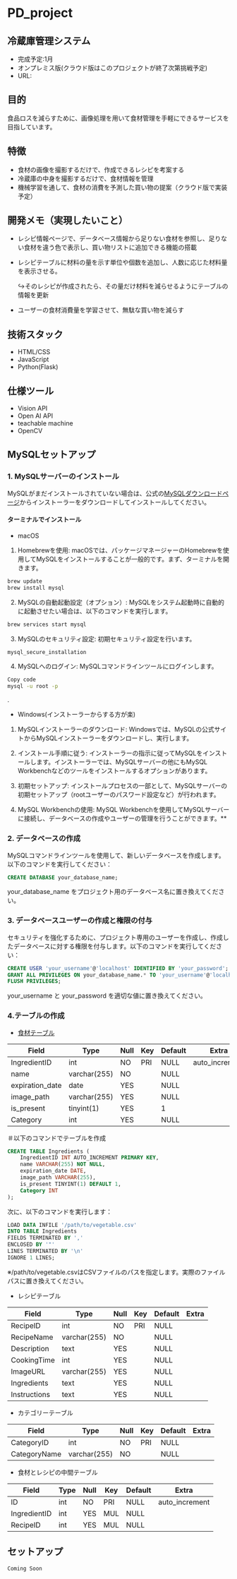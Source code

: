 # PD_project
## 冷蔵庫管理システム
- 完成予定:1月
- オンプレミス版(クラウド版はこのプロジェクトが終了次第挑戦予定)
- URL:
  
## 目的
食品ロスを減らすために、画像処理を用いて食材管理を手軽にできるサービスを目指しています。

## 特徴

- 食材の画像を撮影するだけで、作成できるレシピを考案する
- 冷蔵庫の中身を撮影するだけで、食材情報を管理
- 機械学習を通して、食材の消費を予測した買い物の提案（クラウド版で実装予定）

## 開発メモ（実現したいこと）
- レシピ情報ページで、データベース情報から足りない食材を参照し、足りない食材を違う色で表示し、買い物リストに追加できる機能の搭載
- レシピテーブルに材料の量を示す単位や個数を追加し、人数に応じた材料量を表示させる。

  ↪︎そのレシピが作成されたら、その量だけ材料を減らせるようにテーブルの情報を更新
- ユーザーの食材消費量を学習させて、無駄な買い物を減らす

## 技術スタック

- HTML/CSS
- JavaScript
- Python(Flask)
  
## 仕様ツール
- Vision API
- Open AI API
- teachable machine
- OpenCV

## MySQLセットアップ
### 1. MySQLサーバーのインストール
MySQLがまだインストールされていない場合は、公式の[MySQLダウンロードページ](https://dev.mysql.com/downloads/mysql/)からインストーラーをダウンロードしてインストールしてください。
#### ターミナルでインストール
- macOS
  
1. Homebrewを使用:
macOSでは、パッケージマネージャーのHomebrewを使用してMySQLをインストールすることが一般的です。まず、ターミナルを開きます。

```bash
brew update
brew install mysql
```

2. MySQLの自動起動設定（オプション）:
MySQLをシステム起動時に自動的に起動させたい場合は、以下のコマンドを実行します。

```bash
brew services start mysql
```

3. MySQLのセキュリティ設定:
初期セキュリティ設定を行います。

```bash
mysql_secure_installation
```

4. MySQLへのログイン:
MySQLコマンドラインツールにログインします。

```bash
Copy code
mysql -u root -p
```
.
- Windows(インストーラーからする方が楽)
1. MySQLインストーラーのダウンロード:
Windowsでは、MySQLの公式サイトからMySQLインストーラーをダウンロードし、実行します。

2. インストール手順に従う:
インストーラーの指示に従ってMySQLをインストールします。インストーラーでは、MySQLサーバーの他にもMySQL Workbenchなどのツールをインストールするオプションがあります。

3. 初期セットアップ:
インストールプロセスの一部として、MySQLサーバーの初期セットアップ（rootユーザーのパスワード設定など）が行われます。

4. MySQL Workbenchの使用:
MySQL Workbenchを使用してMySQLサーバーに接続し、データベースの作成やユーザーの管理を行うことができます。**


### 2. データベースの作成
MySQLコマンドラインツールを使用して、新しいデータベースを作成します。以下のコマンドを実行してください：
```sql
CREATE DATABASE your_database_name;
```
your_database_name をプロジェクト用のデータベース名に置き換えてください。

### 3. データベースユーザーの作成と権限の付与
セキュリティを強化するために、プロジェクト専用のユーザーを作成し、作成したデータベースに対する権限を付与します。以下のコマンドを実行してください：
```sql
CREATE USER 'your_username'@'localhost' IDENTIFIED BY 'your_password';
GRANT ALL PRIVILEGES ON your_database_name.* TO 'your_username'@'localhost';
FLUSH PRIVILEGES;
```
your_username と your_password を適切な値に置き換えてください。

### 4.テーブルの作成
- [食材テーブル](resource/vegetable.csv)
  
| Field           | Type         | Null | Key | Default | Extra          |
------------------|--------------|------|-----|---------|----------------|
| IngredientID    | int          | NO   | PRI | NULL    | auto_increment |
| name            | varchar(255) | NO   |     | NULL    |                |
| expiration_date | date         | YES  |     | NULL    |                |
| image_path      | varchar(255) | YES  |     | NULL    |                |
| is_present      | tinyint(1)   | YES  |     | 1       |                |
| Category        | int          | YES  |     | NULL    |                |

＃以下のコマンドでテーブルを作成
```sql
CREATE TABLE Ingredients (
    IngredientID INT AUTO_INCREMENT PRIMARY KEY,
    name VARCHAR(255) NOT NULL,
    expiration_date DATE,
    image_path VARCHAR(255),
    is_present TINYINT(1) DEFAULT 1,
    Category INT
);
```
次に、以下のコマンドを実行します：

```sql
LOAD DATA INFILE '/path/to/vegetable.csv' 
INTO TABLE Ingredients 
FIELDS TERMINATED BY ',' 
ENCLOSED BY '"' 
LINES TERMINATED BY '\n' 
IGNORE 1 LINES;
```
※/path/to/vegetable.csvはCSVファイルのパスを指定します。実際のファイルパスに置き換えてください。

- レシピテーブル
 
| Field        | Type         | Null | Key | Default | Extra |
|--------------|--------------|------|-----|---------|-------|
| RecipeID     | int          | NO   | PRI | NULL    |       |
| RecipeName   | varchar(255) | NO   |     | NULL    |       |
| Description  | text         | YES  |     | NULL    |       |
| CookingTime  | int          | YES  |     | NULL    |       |
| ImageURL     | varchar(255) | YES  |     | NULL    |       |
| Ingredients  | text         | YES  |     | NULL    |       |
| Instructions | text         | YES  |     | NULL    |       |

- カテゴリーテーブル

| Field        | Type         | Null | Key | Default | Extra |
|--------------|--------------|------|-----|---------|-------|
| CategoryID   | int          | NO   | PRI | NULL    |       |
| CategoryName | varchar(255) | NO   |     | NULL    |       |


- 食材とレシピの中間テーブル

| Field        | Type | Null | Key | Default | Extra          |
|--------------|------|------|-----|---------|----------------|
| ID           | int  | NO   | PRI | NULL    | auto_increment |
| IngredientID | int  | YES  | MUL | NULL    |                |
| RecipeID     | int  | YES  | MUL | NULL    |                |








## セットアップ

```bash
Coming Soon


